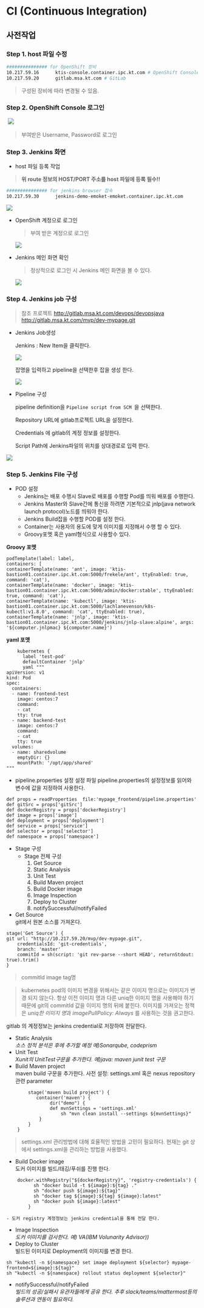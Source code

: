 # CI (Continuous Integration)

## 사전작업

### Step 1. host 파일 수정

```sh
############### for OpenShift 장비
10.217.59.16      ktis-console.container.ipc.kt.com # OpenShift Console
10.217.59.20      gitlab.msa.kt.com # GitLab
```

> 구성된 장비에 따라 변경될 수 있음.

### Step 2. OpenShift Console 로그인

​	![](./assets/openshift-console-login.PNG)

> 부여받은 Username, Password로 로그인

### Step 3. Jenkins 화면

- host 파일 등록 작업

>  **위 route 정보의 HOST/PORT 주소를 host 파일에 등록 필수!!**

```sh
############### for jenkins browser 접속
10.217.59.30      jenkins-demo-emoket-emoket.container.ipc.kt.com
```

![](./assets/jenkins-main.PNG)

- OpenShift 계정으로 로그인

  > 부여 받은 계정으로 로그인

  ![](./assets/jenkins-openshift-login.PNG)

- Jenkins 메인 화면 확인

  > 정상적으로 로그인 시 Jenkins 메인 화면을 볼 수 있다.

  ![](./assets/jenkins-login-success.PNG)


### Step 4. Jenkins job 구성

> 참조 프로젝트 http://gitlab.msa.kt.com/devops/devopsjava 
> http://gitlab.msa.kt.com/mvp/dev-mypage.git

- Jenkins Job생성 
  
  Jenkins : New Item을 클릭한다.
  
  ![](./assets/jenkins-newitem.png)
  
  잡명을 입력하고 pipeline을 선택한후 잡을 생성 한다.
  
  ![](./assets/jenkins-newpipeline.png)

- Pipeline 구성

  pipeline definition을 `Pipeline script from SCM `을 선택한다.
 
  Repository URL에 gitlab프로젝트 URL을 설정한다.
 
  Credentials 에 gitlab의 계정 정보를 설정한다. 
 
  Script Path에 Jenkins파일의 위치를 상대경로로 입력 한다.
 
 ![](./assets/jenkins-pipelinesetting.png)

### Step 5. Jenkins File 구성

- POD 설정
  - Jenkins는 배포 수행시 Slave로 배포를 수행할 Pod를 띄워 배포를 수행한다.
  - Jenkins Master와 Slave간에 통신을 하려면 기본적으로 jnlp(java network launch protocol)노드를 띄워야 한다.
  - Jenkins Build잡을 수행할 POD를 설정 한다.
  - Container는 사용자의 용도에 맞게 이미지를 지정해서 수행 할 수 있다.
  - Groovy포멧 혹은 yaml형식으로 사용할수 있다.
   
**Groovy 포멧**
```
podTemplate(label: label, 
containers: [
containerTemplate(name: 'ant', image: 'ktis-bastion01.container.ipc.kt.com:5000/frekele/ant', ttyEnabled: true, command: 'cat'),
containerTemplate(name: 'docker', image: 'ktis-bastion01.container.ipc.kt.com:5000/admin/docker:stable', ttyEnabled: true, command: 'cat'),
containerTemplate(name: 'kubectl', image: 'ktis-bastion01.container.ipc.kt.com:5000/lachlanevenson/k8s-kubectl:v1.8.0', command: 'cat', ttyEnabled: true),
containerTemplate(name: 'jnlp', image: 'ktis-bastion01.container.ipc.kt.com:5000/jenkins/jnlp-slave:alpine', args: '${computer.jnlpmac} ${computer.name}')
```
**yaml 포멧**

```
	kubernetes {
      label 'test-pod'
      defaultContainer 'jnlp'
      yaml """
apiVersion: v1
kind: Pod
spec:
  containers:
  - name: frontend-test
    image: centos:7
    command:
    - cat
    tty: true
  - name: backend-test
    image: centos:7
    command:
    - cat
    tty: true   
  volumes:
  - name: sharedvolume
    emptyDir: {}
    mountPath: '/opt/app/shared'
"""
```


 - pipeline.properties 설정
    설정 파일 pipeline.properties의 설정정보를 읽어와 변수에 값을 지정하여 사용한다.
		
```
def props = readProperties  file:'mypage_frontend/pipeline.properties'
def gitSrc = props['gitSrc']
def dockerRegistry = props['dockerRegistry']
def image = props['image']
def deployment = props['deployment']
def service = props['service']
def selector = props['selector']
def namespace = props['namespace'] 
```

 - Stage 구성 
   - Stage 전체 구성
     1. Get Source
     2. Static Analysis
     3. Unit Test
     4. Build Maven project
     5. Build Docker image
     6. Image Inspection
     7. Deploy to Cluster
     8. notifySuccessful/notifyFailed
  - Get Source<br/>
   git에서 원본 소스를 가져온다.
		
```
stage('Get Source') {
git url: "http://10.217.59.20/mvp/dev-mypage.git",
    credentialsId: 'git-credentials',
    branch: 'master'
    commitId = sh(script: 'git rev-parse --short HEAD', returnStdout: true).trim()
}
```
> commitId image tag명

> kubernetes pod의 이미지 변경을 위해서는 같은 이미지 명으로는 이미지가 변경 되지 않는다. 
> 항상 이전 이미지 명과 다른 uniq한 이미지 명을 사용해야 하기 때문에 git의 commitId 값을 이미지 명의 뒤에 붙힌다.
> 이미지를 가져오는 정책은 *uniq한 이미지 명*과 *imagePullPolicy: Always* 를 사용하는 것을 권고한다.

   gitlab 의 계정정보는 jenkins credential로 저장하여 전달한다.
  - Static Analysis<br/>
    _소스 정적 분석은 후에 추가할 예정 예)Sonarqube, codeprism_
  - Unit Test<br/>
    _Xunit의 UnitTest구문을 추가한다. 예)java: maven junit test 구문_
  - Build Maven project<br/>
    maven build 구문을 추가한다. 사전 설정: settings.xml 혹은 nexus repository 관련 parameter
```
        stage('maven build project') {
	       container('maven') {
	       	    dir("demo") {
     	        def mvnSettings = 'settings.xml'
      		    	sh "mvn clean install --settings ${mvnSettings}"
			}
		}
	}
```

> settings.xml 관리방법에 대해 효율적인 방법을 고민이 필요하다.
> 현재는 git 상에서 settings.xml을 관리하는 방법을 사용했다. 

  - Build Docker image<br/>
    도커 이미지를 빌드/태깅/푸쉬를 진행 한다.
	
```
	docker.withRegistry("${dockerRegistry}", 'registry-credentials') {
		  sh "docker build -t ${image}:${tag} ."
  		  sh "docker push ${image}:${tag}"
		  sh "docker tag ${image}:${tag} ${image}:latest"
		  sh "docker push ${image}:latest"
	  	}
```

    - 도커 registry 계정정보는 jenkins credential을 통해 전달 한다.

  - Image Inspection<br/>
      _도커 이미지를 검사한다. 예) VA(IBM Volunarity Advisor))_
  - Deploy to Cluster<br/>
    빌드된 이미지로 Deployment의 이미지를 변경 한다.

```
sh "kubectl -n ${namespace} set image deployment ${selector} mypage-frontend=${image}:${tag}"
sh "kubectl -n ${namespace} rollout status deployment ${selector}"
```
  - notifySuccessful/notifyFailed<br/>
    _빌드의 성공/실패시 유관자들에게 공유 한다. 추후 slack/teams/mattermost등의 솔루션과 연동이 필요하다._

